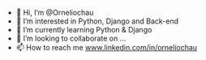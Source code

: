 - 👋 Hi, I’m @Orneliochau
- 👀 I’m interested in Python, Django and Back-end
- 🌱 I’m currently learning Python & Django
- 💞️ I’m looking to collaborate on ...
- 📫 How to reach me www.linkedin.com/in/orneliochau


